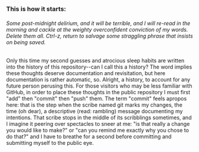 ### This is how it starts:
###### Some post-midnight delirium, and it will be terrible, and I will re-read in the morning and cackle at the weighty overconfident conviction of my words. Delete them all. Ctrl-z, return to salvage some straggling phrase that insists on being saved.
Only this time my second guesses and atrocious sleep habits are written into the history of this repository--can I call this a history? The word implies these thoughts deserve documentation and revisitation, but here documentation is rather automatic, so. Alright, a history, to account for any future person perusing this.
For those visitors who may be less familiar with GitHub, in order to place these thoughts in the public repository I must first "add" then "commit" then "push" them. The term "commit" feels apropos here: that is the step when the scribe named git marks my changes, the time (oh dear), a descriptive (read: rambling) message documenting my intentions. That scribe stops in the middle of its scribblings sometimes, and I imagine it peering over spectacles to sneer at me: "is that really a change you would like to make?" or "can you remind me exactly why you chose to do that?" and I have to breathe for a second before committing and submitting myself to the public eye.
